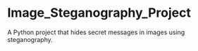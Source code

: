 # Image_Steganography_Project
A Python project that hides secret messages in images using steganography.  
